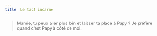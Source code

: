 ```yaml
---
title: Le tact incarné
---
```


> Mamie, tu peux aller plus loin et laisser ta place à Papy ? Je préfère quand c'est Papy à côté de moi.